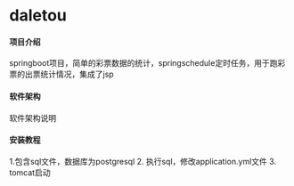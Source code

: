 # daletou

#### 项目介绍
springboot项目，简单的彩票数据的统计，springschedule定时任务，用于跑彩票的出票统计情况，集成了jsp

#### 软件架构
软件架构说明


#### 安装教程

1.包含sql文件，数据库为postgresql
2. 执行sql，修改application.yml文件
3. tomcat启动
